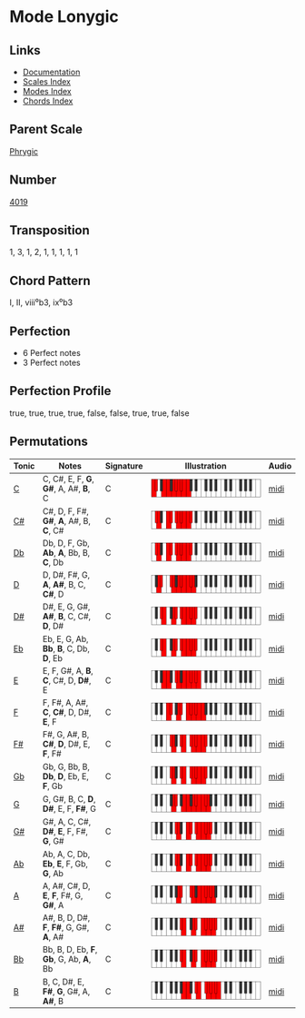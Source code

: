 # Mode Lonygic

## Links

- [Documentation](README.md)
- [Scales Index](Scales.md)
- [Modes Index](Modes.md)
- [Chords Index](Chords.md)

## Parent Scale

[Phrygic](ScalePhrygic.md)

## Number

[4019](https://ianring.com/musictheory/scales/4019)

## Transposition

1, 3, 1, 2, 1, 1, 1, 1, 1

## Chord Pattern

I, II, viii⁰b3, ix⁰b3

## Perfection

- 6 Perfect notes
- 3 Perfect notes

## Perfection Profile

true, true, true, true, false, false, true, true, false

## Permutations

| Tonic | Notes | Signature | Illustration | Audio |
|-------|-------|-----------|--------------|-------|
| [C](ModeCNaturalLonygic.md) | C, C#, E, F, **G**, **G#**, A, A#, **B**, C | C | ![CNaturalLonygic](ModeCNaturalLonygic.png) | [midi](https://github.com/edipermadi/music/blob/main/docs/ModeCNaturalLonygic.mid?raw=true) |
| [C#](ModeCSharpLonygic.md) | C#, D, F, F#, **G#**, **A**, A#, B, **C**, C# | C | ![CSharpLonygic](ModeCSharpLonygic.png) | [midi](https://github.com/edipermadi/music/blob/main/docs/ModeCSharpLonygic.mid?raw=true) |
| [Db](ModeDFlatLonygic.md) | Db, D, F, Gb, **Ab**, **A**, Bb, B, **C**, Db | C | ![DFlatLonygic](ModeDFlatLonygic.png) | [midi](https://github.com/edipermadi/music/blob/main/docs/ModeDFlatLonygic.mid?raw=true) |
| [D](ModeDNaturalLonygic.md) | D, D#, F#, G, **A**, **A#**, B, C, **C#**, D | C | ![DNaturalLonygic](ModeDNaturalLonygic.png) | [midi](https://github.com/edipermadi/music/blob/main/docs/ModeDNaturalLonygic.mid?raw=true) |
| [D#](ModeDSharpLonygic.md) | D#, E, G, G#, **A#**, **B**, C, C#, **D**, D# | C | ![DSharpLonygic](ModeDSharpLonygic.png) | [midi](https://github.com/edipermadi/music/blob/main/docs/ModeDSharpLonygic.mid?raw=true) |
| [Eb](ModeEFlatLonygic.md) | Eb, E, G, Ab, **Bb**, **B**, C, Db, **D**, Eb | C | ![EFlatLonygic](ModeEFlatLonygic.png) | [midi](https://github.com/edipermadi/music/blob/main/docs/ModeEFlatLonygic.mid?raw=true) |
| [E](ModeENaturalLonygic.md) | E, F, G#, A, **B**, **C**, C#, D, **D#**, E | C | ![ENaturalLonygic](ModeENaturalLonygic.png) | [midi](https://github.com/edipermadi/music/blob/main/docs/ModeENaturalLonygic.mid?raw=true) |
| [F](ModeFNaturalLonygic.md) | F, F#, A, A#, **C**, **C#**, D, D#, **E**, F | C | ![FNaturalLonygic](ModeFNaturalLonygic.png) | [midi](https://github.com/edipermadi/music/blob/main/docs/ModeFNaturalLonygic.mid?raw=true) |
| [F#](ModeFSharpLonygic.md) | F#, G, A#, B, **C#**, **D**, D#, E, **F**, F# | C | ![FSharpLonygic](ModeFSharpLonygic.png) | [midi](https://github.com/edipermadi/music/blob/main/docs/ModeFSharpLonygic.mid?raw=true) |
| [Gb](ModeGFlatLonygic.md) | Gb, G, Bb, B, **Db**, **D**, Eb, E, **F**, Gb | C | ![GFlatLonygic](ModeGFlatLonygic.png) | [midi](https://github.com/edipermadi/music/blob/main/docs/ModeGFlatLonygic.mid?raw=true) |
| [G](ModeGNaturalLonygic.md) | G, G#, B, C, **D**, **D#**, E, F, **F#**, G | C | ![GNaturalLonygic](ModeGNaturalLonygic.png) | [midi](https://github.com/edipermadi/music/blob/main/docs/ModeGNaturalLonygic.mid?raw=true) |
| [G#](ModeGSharpLonygic.md) | G#, A, C, C#, **D#**, **E**, F, F#, **G**, G# | C | ![GSharpLonygic](ModeGSharpLonygic.png) | [midi](https://github.com/edipermadi/music/blob/main/docs/ModeGSharpLonygic.mid?raw=true) |
| [Ab](ModeAFlatLonygic.md) | Ab, A, C, Db, **Eb**, **E**, F, Gb, **G**, Ab | C | ![AFlatLonygic](ModeAFlatLonygic.png) | [midi](https://github.com/edipermadi/music/blob/main/docs/ModeAFlatLonygic.mid?raw=true) |
| [A](ModeANaturalLonygic.md) | A, A#, C#, D, **E**, **F**, F#, G, **G#**, A | C | ![ANaturalLonygic](ModeANaturalLonygic.png) | [midi](https://github.com/edipermadi/music/blob/main/docs/ModeANaturalLonygic.mid?raw=true) |
| [A#](ModeASharpLonygic.md) | A#, B, D, D#, **F**, **F#**, G, G#, **A**, A# | C | ![ASharpLonygic](ModeASharpLonygic.png) | [midi](https://github.com/edipermadi/music/blob/main/docs/ModeASharpLonygic.mid?raw=true) |
| [Bb](ModeBFlatLonygic.md) | Bb, B, D, Eb, **F**, **Gb**, G, Ab, **A**, Bb | C | ![BFlatLonygic](ModeBFlatLonygic.png) | [midi](https://github.com/edipermadi/music/blob/main/docs/ModeBFlatLonygic.mid?raw=true) |
| [B](ModeBNaturalLonygic.md) | B, C, D#, E, **F#**, **G**, G#, A, **A#**, B | C | ![BNaturalLonygic](ModeBNaturalLonygic.png) | [midi](https://github.com/edipermadi/music/blob/main/docs/ModeBNaturalLonygic.mid?raw=true) |
